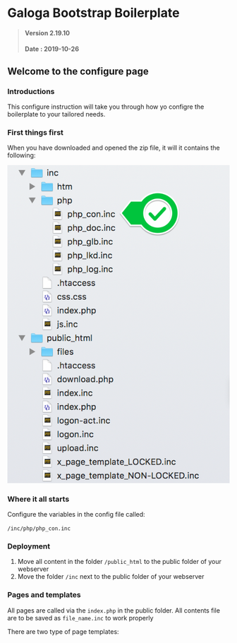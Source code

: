 # Galoga Bootstrap Boilerplate
> #### Version 2.19.10 
> #### Date : 2019-10-26

## Welcome to the configure page
### Introductions
This configure instruction will take you through how yo configre the boilerplate to your tailored needs.

### First things first
When you have downloaded and opened the zip file, it will it contains the following:

![File layout map](site.png)

### Where it all starts
Configure the variables in the config file called:

<code>/inc/php/php_con.inc</code>

### Deployment 

1. Move all content in the folder <code>/public_html</code> to the public folder of your webserver 
2. Move the folder <code>/inc</code> next to the public folder of your webserver 

### Pages and templates
All pages are called via the <code>index.php</code> in the public folder. All contents file are to be saved as <code>file_name.inc</code> to work properly

There are two type of page templates: 
